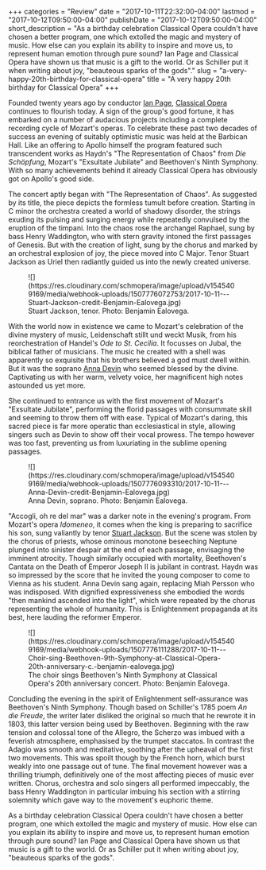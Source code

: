 +++
categories = "Review"
date = "2017-10-11T22:32:00-04:00"
lastmod = "2017-10-12T09:50:00-04:00"
publishDate = "2017-10-12T09:50:00-04:00"
short_description = "As a birthday celebration Classical Opera couldn&#039;t have chosen a better program, one which extolled the magic and mystery of music. How else can you explain its ability to inspire and move us, to represent human emotion through pure sound? Ian Page and Classical Opera have shown us that music is a gift to the world. Or as Schiller put it when writing about joy, &quot;beauteous sparks of the gods&quot;."
slug = "a-very-happy-20th-birthday-for-classical-opera"
title = "A very happy 20th birthday for Classical Opera"
+++

Founded twenty years ago by conductor [Ian Page](/ian-page-mozart-imagination/), [Classical Opera](/scene/companies/classical-opera/) continues to flourish today. A sign of the group's good fortune, it has embarked on a number of audacious projects including a complete recording cycle of Mozart's operas. To celebrate these past two decades of success an evening of suitably optimistic music was held at the Barbican Hall. Like an offering to Apollo himself the program featured such transcendent works as Haydn's "The Representation of Chaos" from *Die Schöpfung*, Mozart's "Exsultate Jubilate" and Beethoven's Ninth Symphony. With so many achievements behind it already Classical Opera has obviously got on Apollo's good side. 

The concert aptly began with "The Representation of Chaos". As suggested by its title, the piece depicts the formless tumult before creation. Starting in C minor the orchestra created a world of shadowy disorder, the strings exuding its pulsing and surging energy while repeatedly convulsed by the eruption of the timpani. Into the chaos rose the archangel Raphael, sung by bass Henry Waddington, who with stern gravity intoned the first passages of Genesis. But with the creation of light, sung by the chorus and marked by an orchestral explosion of joy, the piece moved into C Major. Tenor Stuart Jackson as Uriel then radiantly guided us into the newly created universe. 

<figure data-type="image">
![](https://res.cloudinary.com/schmopera/image/upload/v1545409169/media/webhook-uploads/1507776072753/2017-10-11---Stuart-Jackson-credit-Benjamin-Ealovega.jpg)
<figcaption>Stuart Jackson, tenor. Photo: Benjamin Ealovega.</figcaption>
</figure>

With the world now in existence we came to Mozart's celebration of the divine mystery of music, Leidenschaft stillt und weckt Musik, from his reorchestration of Handel's *Ode to St. Cecilia*. It focusses on Jubal, the biblical father of musicians. The music he created with a shell was apparently so exquisite that his brothers believed a god must dwell within. But it was the soprano [Anna Devin](/scene/people/anna-devin/) who seemed blessed by the divine. Captivating us with her warm, velvety voice, her magnificent high notes astounded us yet more. 

She continued to entrance us with the first movement of Mozart's "Exsultate Jubilate", performing the florid passages with consummate skill and seeming to throw them off with ease. Typical of Mozart's daring, this sacred piece is far more operatic than ecclesiastical in style, allowing singers such as Devin to show off their vocal prowess. The tempo however was too fast, preventing us from luxuriating in the sublime opening passages. 

<figure data-type="image">
![](https://res.cloudinary.com/schmopera/image/upload/v1545409169/media/webhook-uploads/1507776093310/2017-10-11---Anna-Devin-credit-Benjamin-Ealovega.jpg)
<figcaption>Anna Devin, soprano. Photo: Benjamin Ealovega.</figcaption>
</figure>

"Accogli, oh re del mar" was a darker note in the evening's program. From Mozart's opera *Idomeneo*, it comes when the king is preparing to sacrifice his son, sung valiantly by tenor [Stuart Jackson](/scene/people/stuart-jackson/). But the scene was stolen by the chorus of priests, whose ominous monotone beseeching Neptune plunged into sinister despair at the end of each passage, envisaging the imminent atrocity. Though similarly occupied with mortality, Beethoven's Cantata on the Death of Emperor Joseph II is jubilant in contrast. Haydn was so impressed by the score that he invited the young composer to come to Vienna as his student.  Anna Devin sang again, replacing Miah Persson who was indisposed. With dignified expressiveness she embodied the words "then mankind ascended into the light", which were repeated by the chorus representing the whole of humanity. This is Enlightenment propaganda at its best, here lauding the reformer Emperor. 

<figure data-type="image">
![](https://res.cloudinary.com/schmopera/image/upload/v1545409169/media/webhook-uploads/1507776111288/2017-10-11---Choir-sing-Beethoven-9th-Symphony-at-Classical-Opera-20th-anniversary-c.-benjamin-ealovega.jpg)
<figcaption>The choir sings Beethoven's Ninth Symphony at Classical Opera's 20th anniversary concert. Photo: Benjamin Ealovega.</figcaption>
</figure>

Concluding the evening in the spirit of Enlightenment self-assurance was Beethoven's Ninth Symphony. Though based on Schiller's 1785 poem *An die Freude*, the writer later disliked the original so much that he rewrote it in 1803, this latter version being used by Beethoven. Beginning with the raw tension and colossal tone of the Allegro, the Scherzo was imbued with a feverish atmosphere, emphasised by the trumpet staccatos. In contrast the Adagio was smooth and meditative, soothing after the upheaval of the first two movements. This was spoilt though by the French horn, which burst weakly into one passage out of tune. The final movement however was a thrilling triumph, definitively one of the most affecting pieces of music ever written. Chorus, orchestra and solo singers all performed impeccably, the bass Henry Waddington in particular imbuing his section with a stirring solemnity which gave way to the movement's euphoric theme. 

As a birthday celebration Classical Opera couldn't have chosen a better program, one which extolled the magic and mystery of music. How else can you explain its ability to inspire and move us, to represent human emotion through pure sound? Ian Page and Classical Opera have shown us that music is a gift to the world. Or as Schiller put it when writing about joy, "beauteous sparks of the gods".
